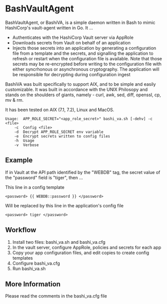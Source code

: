 # BashVaultAgent

BashVaultAgent, or BashiVA, is a simple daemon written in Bash
to mimic HashiCorp's vault-agent written in Go.
It ...
  - Authenticates with the HashiCorp Vault server via AppRole
  - Downloads secrets from Vault on behalf of an application
  - Injects those secrets into an application by generating
    a configuration file from a template and the secrets, and signalling the 
    application to refresh or restart when the configuration file is available.
    Note that those secrets may be re-encrypted before writing to the 
    configuration file with either syncrhonous or asynchronous cryptography.
    The application will be responsible for decrypting during configuration
    ingest

BashiVA was built specifically to support AIX, and to be simple
and easily customizable. It was built in accordance with the UNIX Philosopy and
stands on the shoulders of giants, namely - curl, awk, sed, diff, openssl, cp, mv & rm.
  
It has been tested on AIX (7.1, 7.2), Linux and MacOS.

```
Usage:  APP_ROLE_SECRET="<app_role_secret>" bashi_va.sh [-dehv] -c <file>
    -c  Config <file> 
    -d  Decrypt APP_ROLE_SECRET env variable 
    -e  Encrypt secrets written to config files 
    -h  Usage
    -v  Verbose
```

## Example

  If in Vault at the API path identified by the "WEBDB" tag,
  the secret value of the "password" field is "tiger", then ...

  This line in a config template

    <password> {{ WEBDB::password }} </password>

  Will be replaced by this line in the application's config file

    <password> tiger </password>

## Workflow

1. Install two files: bashi_va.sh and bashi_va.cfg
2. In the vault server, configure AppRole, policies and secrets for each app
2. Copy your app configuration files, and edit copies to create config templates
3. Configure bashi_va.cfg
4. Run bashi_va.sh

## More Information

Please read the comments in the bashi_va.cfg file
